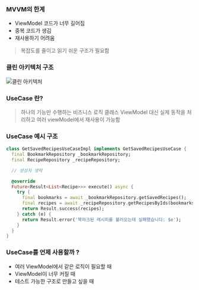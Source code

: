 ### MVVM의 한계 

- ViewModel 코드가 너무 길어짐
- 중복 코드가 생김
- 재사용하기 어려움

> 복잡도를 줄이고 읽기 쉬운 구조가 필요함

### 클린 아키텍처 구조

![클린 아키텍처](https://velog.velcdn.com/images/roychoi1012/post/84b720d8-2ae2-4b84-8b47-209ac7246c23/image.png)

### UseCase 란?

> 하나의 기능만 수행하는 비즈니스 로직 클래스
ViewModel 대신 실제 동작을 처리하고 여러 viewModel에서 재사용이 가능함

### UseCase 예시 구조

```dart
class GetSavedRecipesUseCaseImpl implements GetSavedRecipesUseCase {
  final BookmarkRepository _bookmarkRepository;
  final RecipeRepository _recipeRepository;

  // 생성자 생략

  @override
  Future<Result<List<Recipe>>> execute() async {
    try {
      final bookmarks = await _bookmarkRepository.getSavedRecipes();
      final recipes = await _recipeRepository.getRecipesByIds(bookmarks);
      return Result.success(recipes);
    } catch (e) {
      return Result.error('북마크된 레시피를 불러오는데 실패했습니다: $e');
    }
  }
}

```

### UseCase를 언제 사용할까 ?

- 여러 ViewModel에서 같은 로직이 필요할 때
- ViewModel이 너무 커질 때
- 테스트 가능한 구조로 만들고 싶을 때